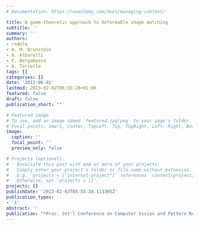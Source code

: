 ```yaml
---
# Documentation: https://wowchemy.com/docs/managing-content/

title: A game-theoretic approach to deformable shape matching
subtitle: ''
summary: ''
authors:
- rodola
- A. M. Bronstein
- A. Albarelli
- F. Bergamasco
- A. Torsello
tags: []
categories: []
date: '2012-06-01'
lastmod: 2023-02-02T06:55:28+01:00
featured: false
draft: false
publication_short: ""

# Featured image
# To use, add an image named `featured.jpg/png` to your page's folder.
# Focal points: Smart, Center, TopLeft, Top, TopRight, Left, Right, BottomLeft, Bottom, BottomRight.
image:
  caption: ''
  focal_point: ''
  preview_only: false

# Projects (optional).
#   Associate this post with one or more of your projects.
#   Simply enter your project's folder or file name without extension.
#   E.g. `projects = ["internal-project"]` references `content/project/deep-learning/index.md`.
#   Otherwise, set `projects = []`.
projects: []
publishDate: '2023-02-02T05:55:28.113305Z'
publication_types:
- '1'
abstract: ''
publication: "*Proc. Int'l Conference on Computer Vision and Pattern Recognition (CVPR)*"
---
```

